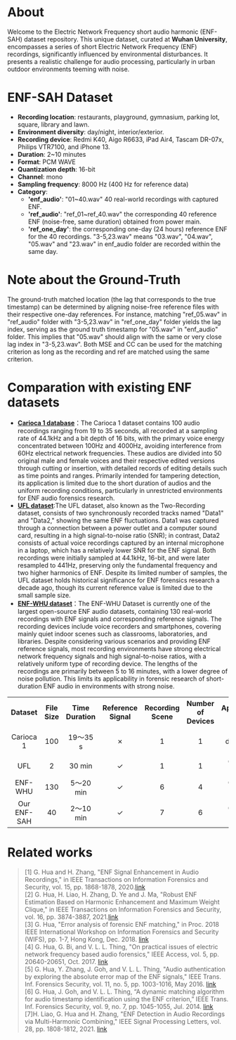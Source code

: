 # About
Welcome to the Electric Network Frequency short audio harmonic (ENF-SAH) dataset repository. This unique dataset, curated at **Wuhan University**, encompasses a series of short Electric Network Frequency (ENF) recordings, significantly influenced by environmental disturbances. It presents a realistic challenge for audio processing, particularly in urban outdoor environments teeming with noise.

# ENF-SAH Dataset
- **Recording location**: restaurants, playground, gymnasium, parking lot, square, library and lawn.
- **Environment diversity**: day/night, interior/exterior.
- **Recording device**: Redmi K40, Aigo R6633, iPad Air4, Tascam DR-07x, Philips VTR7100, and iPhone 13.
- **Duration**: 2~10 minutes
- **Format**: PCM WAVE
- **Quantization depth**: 16-bit
- **Channel**: mono
- **Sampling frequency**: 8000 Hz (400 Hz for reference data)
- **Category**:
  - **'enf_audio'**: "01~40.wav" 40 real-world recordings with captured ENF.
  - **'ref_audio'**: "ref_01~ref_40.wav" the corresponding 40 reference ENF (noise-free, same duration) obtained from power main.
  - **'ref_one_day'**: the corresponding one-day (24 hours) reference ENF for the 40 recordings. "3-5,23.wav" means "03.wav", "04.wav", "05.wav" and "23.wav" in enf_audio folder are recorded within the same day.
# Note about the Ground-Truth 
The ground-truth matched location (the lag that corresponds to the true timestamp) can be determined by aligning noise-free reference files with their respective one-day references. For instance, matching "ref_05.wav" in "ref_audio" folder with "3-5,23.wav" in "ref_one_day" folder yields the lag index, serving as the ground truth timestamp for "05.wav" in "enf_audio" folder. This implies that "05.wav" should align with the same or very close lag index in "3-5,23.wav". Both MSE and CC can be used for the matching criterion as long as the recording and ref are matched using the same criterion.

# Comparation with existing ENF datasets
- **[Carioca 1 database](http://lps.lncc.br/index.php/demonstracoes/wifs15)**：The Carioca 1 dataset contains 100 audio recordings ranging from 19 to 35 seconds, all recorded at a sampling rate of 44.1kHz and a bit depth of 16 bits, with the primary voice energy concentrated between 100Hz and 4000Hz, avoiding interference from 60Hz electrical network frequencies. These audios are divided into 50 original male and female voices and their respective edited versions through cutting or insertion, with detailed records of editing details such as time points and ranges. Primarily intended for tampering detection, its application is limited due to the short duration of audios and the uniform recording conditions, particularly in unrestricted environments for ENF audio forensics research.
- **[UFL dataset](http://www.sal.ufl.edu/download.html)**:The UFL dataset, also known as the Two-Recording dataset, consists of two synchronously recorded tracks named "Data1" and "Data2," showing the same ENF fluctuations. Data1 was captured through a connection between a power outlet and a computer sound card, resulting in a high signal-to-noise ratio (SNR); in contrast, Data2 consists of actual voice recordings captured by an internal microphone in a laptop, which has a relatively lower SNR for the ENF signal. Both recordings were initially sampled at 44.1kHz, 16-bit, and were later resampled to 441Hz, preserving only the fundamental frequency and two higher harmonics of ENF. Despite its limited number of samples, the UFL dataset holds historical significance for ENF forensics research a decade ago, though its current reference value is limited due to the small sample size.
- **[ENF-WHU dataset](https://github.com/ghua-ac/ENF-WHU-Dataset)**：The ENF-WHU Dataset is currently one of the largest open-source ENF audio datasets, containing 130 real-world recordings with ENF signals and corresponding reference signals. The recording devices include voice recorders and smartphones, covering mainly quiet indoor scenes such as classrooms, laboratories, and libraries. Despite considering various scenarios and providing ENF reference signals, most recording environments have strong electrical network frequency signals and high signal-to-noise ratios, with a relatively uniform type of recording device. The lengths of the recordings are primarily between 5 to 16 minutes, with a lower degree of noise pollution. This limits its applicability in forensic research of short-duration ENF audio in environments with strong noise.

<table align="center">
  <tr>
    <th align="center">Dataset</th>
    <th align="center">File Size</th>
    <th align="center">Time Duration</th>
    <th align="center">Reference Signal</th>
    <th align="center">Recording Scene</th>
    <th align="center">Number of Devices</th>
    <th align="center">Application Scope</th>
  </tr>
  <tr>
    <td align="center">Carioca 1</td>
    <td align="center">100</td>
    <td align="center">19～35 s</td>
    <td align="center">✗</td>
    <td align="center">1</td>
    <td align="center">1</td>
    <td align="center">Temper detection only</td>
  </tr>
  <tr>
    <td align="center">UFL </td>
    <td align="center">2</td>
   <td align="center">30 min</td>
    <td align="center">✓</td>
    <td align="center">1</td>
    <td align="center">1</td>
    <td align="center">General testing</td>
  </tr>
  <tr>
    <td align="center">ENF-WHU</td>
    <td align="center">130</td>
    <td align="center">5～20 min</td>
    <td align="center">✓</td>
    <td align="center">6</td>
    <td align="center">4</td>
    <td align="center">General testing</td>
  </tr>
 <tr>
    <td align="center">Our ENF-SAH</td>
    <td align="center">40</td>
    <td align="center">2～10 min</td>
    <td align="center">✓ </td>
    <td align="center">7</td>
    <td align="center">6</td>
    <td align="center">General testing</td>
  </tr>
</table>

# Related works
 >\[1] G. Hua and H. Zhang, "ENF Signal Enhancement in Audio Recordings," in IEEE Transactions on Information Forensics and Security, vol. 15, pp. 1868-1878, 2020.[link](https://ieeexplore.ieee.org/abstract/document/8894138)<br>
  >\[2] G. Hua, H. Liao, H. Zhang, D. Ye and J. Ma, "Robust ENF Estimation Based on Harmonic Enhancement and Maximum Weight Clique," in IEEE Transactions on Information Forensics and Security, vol. 16, pp. 3874-3887, 2021.[link](https://ieeexplore.ieee.org/abstract/document/9494518)<br>
  > \[3] G. Hua, "Error analysis of forensic ENF matching," in Proc. 2018 IEEE International Workshop on Information Forensics and Security (WIFS), pp. 1-7, Hong Kong, Dec. 2018. [link](https://ieeexplore.ieee.org/document/8630786)<br>
  > \[4] G. Hua, G. Bi, and V. L. L. Thing, "On practical issues of electric network frequency based audio forensics," IEEE Access, vol. 5, pp. 20640-20651, Oct. 2017. [link](https://ieeexplore.ieee.org/document/7807225)<br>
  > \[5] G. Hua, Y. Zhang, J. Goh, and V. L. L. Thing, "Audio authentication by exploring the absolute error map of the ENF signals," IEEE Trans. Inf. Forensics Security, vol. 11, no. 5, pp. 1003-1016, May 2016. [link](https://ieeexplore.ieee.org/document/7378470)<br>
  > \[6] G. Hua, J. Goh, and V. L. L. Thing, “A dynamic matching algorithm for audio timestamp identification using the ENF criterion,” IEEE Trans. Inf. Forensics Security, vol. 9, no. 7, pp. 1045-1055, Jul. 2014. [link](https://ieeexplore.ieee.org/document/6808537)<br>
  > \[7]H. Liao, G. Hua and H. Zhang, "ENF Detection in Audio Recordings via Multi-Harmonic Combining," IEEE Signal Processing Letters, vol. 28, pp. 1808-1812, 2021. [link](https://ieeexplore.ieee.org/document/9528023)<br>


  
